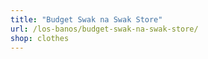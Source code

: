```yaml
---
title: "Budget Swak na Swak Store"
url: /los-banos/budget-swak-na-swak-store/
shop: clothes
---
```


